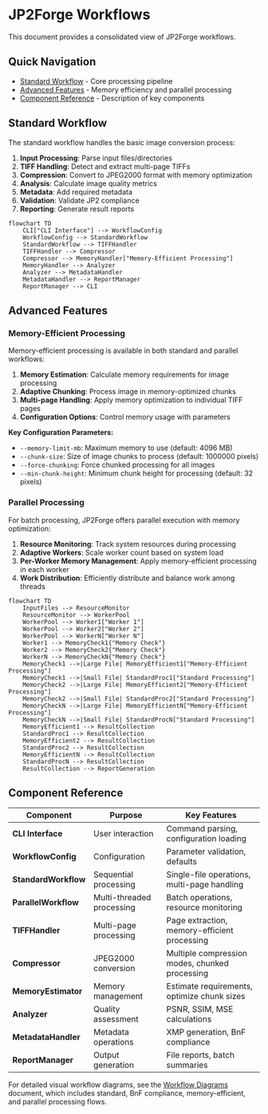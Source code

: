 # JP2Forge Workflows

This document provides a consolidated view of JP2Forge workflows.

## Quick Navigation
- [Standard Workflow](#standard-workflow) - Core processing pipeline
- [Advanced Features](#advanced-features) - Memory efficiency and parallel processing
- [Component Reference](#component-reference) - Description of key components

## Standard Workflow

The standard workflow handles the basic image conversion process:

1. **Input Processing**: Parse input files/directories
2. **TIFF Handling**: Detect and extract multi-page TIFFs
3. **Compression**: Convert to JPEG2000 format with memory optimization
4. **Analysis**: Calculate image quality metrics
5. **Metadata**: Add required metadata
6. **Validation**: Validate JP2 compliance
7. **Reporting**: Generate result reports

```mermaid
flowchart TD
    CLI["CLI Interface"] --> WorkflowConfig
    WorkflowConfig --> StandardWorkflow
    StandardWorkflow --> TIFFHandler
    TIFFHandler --> Compressor
    Compressor --> MemoryHandler["Memory-Efficient Processing"]
    MemoryHandler --> Analyzer
    Analyzer --> MetadataHandler
    MetadataHandler --> ReportManager
    ReportManager --> CLI
```

## Advanced Features

### Memory-Efficient Processing

Memory-efficient processing is available in both standard and parallel workflows:

1. **Memory Estimation**: Calculate memory requirements for image processing
2. **Adaptive Chunking**: Process image in memory-optimized chunks
3. **Multi-page Handling**: Apply memory optimization to individual TIFF pages
4. **Configuration Options**: Control memory usage with parameters

**Key Configuration Parameters:**
- `--memory-limit-mb`: Maximum memory to use (default: 4096 MB)
- `--chunk-size`: Size of image chunks to process (default: 1000000 pixels)
- `--force-chunking`: Force chunked processing for all images
- `--min-chunk-height`: Minimum chunk height for processing (default: 32 pixels)

### Parallel Processing

For batch processing, JP2Forge offers parallel execution with memory optimization:

1. **Resource Monitoring**: Track system resources during processing
2. **Adaptive Workers**: Scale worker count based on system load
3. **Per-Worker Memory Management**: Apply memory-efficient processing in each worker
4. **Work Distribution**: Efficiently distribute and balance work among threads

```mermaid
flowchart TD
    InputFiles --> ResourceMonitor
    ResourceMonitor --> WorkerPool
    WorkerPool --> Worker1["Worker 1"]
    WorkerPool --> Worker2["Worker 2"]
    WorkerPool --> WorkerN["Worker N"]
    Worker1 --> MemoryCheck1{"Memory Check"}
    Worker2 --> MemoryCheck2{"Memory Check"}
    WorkerN --> MemoryCheckN{"Memory Check"}
    MemoryCheck1 -->|Large File| MemoryEfficient1["Memory-Efficient Processing"]
    MemoryCheck1 -->|Small File| StandardProc1["Standard Processing"]
    MemoryCheck2 -->|Large File| MemoryEfficient2["Memory-Efficient Processing"]
    MemoryCheck2 -->|Small File| StandardProc2["Standard Processing"]
    MemoryCheckN -->|Large File| MemoryEfficientN["Memory-Efficient Processing"]
    MemoryCheckN -->|Small File| StandardProcN["Standard Processing"]
    MemoryEfficient1 --> ResultCollection
    StandardProc1 --> ResultCollection
    MemoryEfficient2 --> ResultCollection
    StandardProc2 --> ResultCollection
    MemoryEfficientN --> ResultCollection
    StandardProcN --> ResultCollection
    ResultCollection --> ReportGeneration
```

## Component Reference

| Component | Purpose | Key Features |
|-----------|---------|-------------|
| **CLI Interface** | User interaction | Command parsing, configuration loading |
| **WorkflowConfig** | Configuration | Parameter validation, defaults |
| **StandardWorkflow** | Sequential processing | Single-file operations, multi-page handling |
| **ParallelWorkflow** | Multi-threaded processing | Batch operations, resource monitoring |
| **TIFFHandler** | Multi-page processing | Page extraction, memory-efficient processing |
| **Compressor** | JPEG2000 conversion | Multiple compression modes, chunked processing |
| **MemoryEstimator** | Memory management | Estimate requirements, optimize chunk sizes |
| **Analyzer** | Quality assessment | PSNR, SSIM, MSE calculations |
| **MetadataHandler** | Metadata operations | XMP generation, BnF compliance |
| **ReportManager** | Output generation | File reports, batch summaries |

For detailed visual workflow diagrams, see the [Workflow Diagrams](/Users/syl/Documents/GitHub/jp2forge/docs/workflow_diagram.md) document, which includes standard, BnF compliance, memory-efficient, and parallel processing flows.